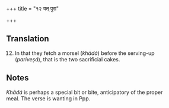 +++
title = "१२ यत् पुरा"

+++
## Translation
12. In that they fetch a morsel (*khādá*) before the serving-up  
(*pariveṣá*), that is the two sacrificial cakes.

## Notes
*Khādá* is perhaps a special bit or bite, anticipatory of the proper  
meal. The verse is wanting in Ppp.
